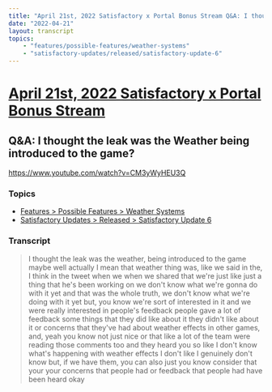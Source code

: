 ```yaml
---
title: "April 21st, 2022 Satisfactory x Portal Bonus Stream Q&A: I thought the leak was the Weather being introduced to the game?"
date: "2022-04-21"
layout: transcript
topics:
    - "features/possible-features/weather-systems"
    - "satisfactory-updates/released/satisfactory-update-6"
---
```

# [April 21st, 2022 Satisfactory x Portal Bonus Stream](../2022-04-21.md)
## Q&A: I thought the leak was the Weather being introduced to the game?
https://www.youtube.com/watch?v=CM3yWyHEU3Q

### Topics
* [Features > Possible Features > Weather Systems](../topics/features/possible-features/weather-systems.md)
* [Satisfactory Updates > Released > Satisfactory Update 6](../topics/satisfactory-updates/released/satisfactory-update-6.md)

### Transcript

> I thought the leak was the weather, being introduced to the game maybe well actually I mean that weather thing was, like we said in the, I think in the tweet when we when we shared that we're just like just a thing that he's been working on we don't know what we're gonna do with it yet and that was the whole truth, we don't know what we're doing with it yet but, you know we're sort of interested in it and we were really interested in people's feedback people gave a lot of feedback some things that they did like about it they didn't like about it or concerns that they've had about weather effects in other games, and, yeah you know not just nice or that like a lot of the team were reading those comments too and they heard you so like I don't know what's happening with weather effects I don't like I genuinely don't know but, if we have them, you can also just you know consider that your your concerns that people had or feedback that people had have been heard okay
